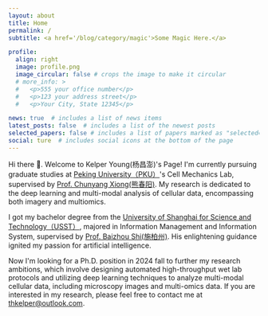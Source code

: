 ```yaml
---
layout: about
title: Home 
permalink: /
subtitle: <a href='/blog/category/magic'>Some Magic Here.</a> 

profile:
  align: right
  image: profile.png
  image_circular: false # crops the image to make it circular
  # more_info: >
  #   <p>555 your office number</p>
  #   <p>123 your address street</p>
  #   <p>Your City, State 12345</p>

news: true  # includes a list of news items
latest_posts: false  # includes a list of the newest posts
selected_papers: false # includes a list of papers marked as "selected={true}"
social: ture  # includes social icons at the bottom of the page
---
```


Hi there 👋. Welcome to Kelper Young(杨昌澎)'s Page! I'm currently pursuing graduate studies at [Peking University（PKU）](https://english.pku.edu.cn/)'s Cell Mechanics Lab, supervised by [Prof. Chunyang Xiong(熊春阳)](https://en.coe.pku.edu.cn/faculty/facultyaz/891204.htm). My research is dedicated to the deep learning and multi-modal analysis of cellular data, encompassing both imagery and multiomics.

I got my bachelor degree from the [University of Shanghai for Science and Technology（USST）](https://en.usst.edu.cn/), majored in Information Management and Information System, supervised by [Prof. Baizhou Shi(施柏州)](https://www.iem.yuntech.edu.tw/faculties1.php?ename=pcshih). His enlightening guidance ignited my passion for artificial intelligence.

Now I'm looking for a Ph.D. position in 2024 fall to further my research ambitions, which involve designing automated high-throughput wet lab protocols and utilizing deep learning techniques to analyze multi-modal cellular data, including microscopy images and multi-omics data. If you are interested in my research, please feel free to contact me at thkelper@outlook.com.
